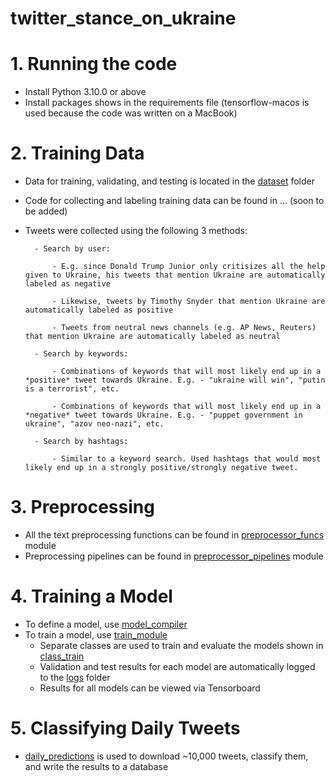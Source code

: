 # twitter_stance_on_ukraine

# 1. Running the code
- Install Python 3.10.0 or above
- Install packages shows in the requirements file (tensorflow-macos is used because the code was written on a MacBook)


# 2. Training Data
- Data for training, validating, and testing is located in the [dataset](dataset) folder
- Code for collecting and labeling training data can be found in ... (soon to be added)
- Tweets were collected using the following 3 methods:

        - Search by user:

            - E.g. since Donald Trump Junior only critisizes all the help given to Ukraine, his tweets that mention Ukraine are automatically labeled as negative

            - Likewise, tweets by Timothy Snyder that mention Ukraine are automatically labeled as positive

            - Tweets from neutral news channels (e.g. AP News, Reuters) that mention Ukraine are automatically labeled as neutral

        - Search by keywords:
            
            - Combinations of keywords that will most likely end up in a *positive* tweet towards Ukraine. E.g. - "ukraine will win", "putin is a terrorist", etc.
            
            - Combinations of keywords that will most likely end up in a *negative* tweet towards Ukraine. E.g. - "puppet government in ukraine", "azov neo-nazi", etc.
        
        - Search by hashtags:
            
            - Similar to a keyword search. Used hashtags that would most likely end up in a strongly positive/strongly negative tweet.

# 3. Preprocessing
- All the text preprocessing functions can be found in [preprocessor_funcs](src/preprocessor/preprocessor_funcs.py) module
- Preprocessing pipelines can be found in [preprocessor_pipelines](src/preprocessor/preprocessor_pipelines.py) module

# 4. Training a Model
- To define a model, use [model_compiler](src/training/model_compiler.py)
- To train a model, use [train_module](src/training/train_module.py)
    - Separate classes are used to train and evaluate the models shown in [class_train](src/training/class_train.py)
    - Validation and test results for each model are automatically logged to the [logs](models/logs) folder
    - Results for all models can be viewed via Tensorboard

# 5. Classifying Daily Tweets
- [daily_predictions](src/daily_predictions.py) is used to download ~10,000 tweets, classify them, and write the results to a database




